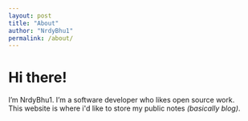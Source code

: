 ```yaml
---
layout: post
title: "About"
author: "NrdyBhu1"
permalink: /about/
---
```


# Hi there! 
I’m NrdyBhu1. I’m a software developer who likes open source work.  
This website is where i'd like to store my public notes *(basically blog)*.

